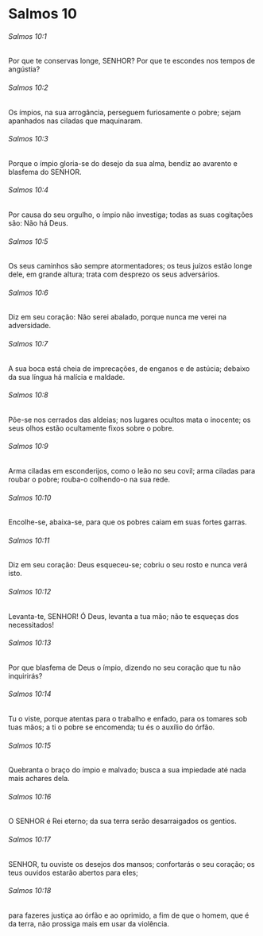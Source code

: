 # Salmos 10

###### Salmos 10:1

Por que te conservas longe, SENHOR? Por que te escondes nos tempos de angústia?

###### Salmos 10:2

Os ímpios, na sua arrogância, perseguem furiosamente o pobre; sejam apanhados nas ciladas que maquinaram.

###### Salmos 10:3

Porque o ímpio gloria-se do desejo da sua alma, bendiz ao avarento e blasfema do SENHOR.

###### Salmos 10:4

Por causa do seu orgulho, o ímpio não investiga; todas as suas cogitações são: Não há Deus.

###### Salmos 10:5

Os seus caminhos são sempre atormentadores; os teus juízos estão longe dele, em grande altura; trata com desprezo os seus adversários.

###### Salmos 10:6

Diz em seu coração: Não serei abalado, porque nunca me verei na adversidade.

###### Salmos 10:7

A sua boca está cheia de imprecações, de enganos e de astúcia; debaixo da sua língua há malícia e maldade.

###### Salmos 10:8

Põe-se nos cerrados das aldeias; nos lugares ocultos mata o inocente; os seus olhos estão ocultamente fixos sobre o pobre.

###### Salmos 10:9

Arma ciladas em esconderijos, como o leão no seu covil; arma ciladas para roubar o pobre; rouba-o colhendo-o na sua rede.

###### Salmos 10:10

Encolhe-se, abaixa-se, para que os pobres caiam em suas fortes garras.

###### Salmos 10:11

Diz em seu coração: Deus esqueceu-se; cobriu o seu rosto e nunca verá isto.

###### Salmos 10:12

Levanta-te, SENHOR! Ó Deus, levanta a tua mão; não te esqueças dos necessitados!

###### Salmos 10:13

Por que blasfema de Deus o ímpio, dizendo no seu coração que tu não inquirirás?

###### Salmos 10:14

Tu o viste, porque atentas para o trabalho e enfado, para os tomares sob tuas mãos; a ti o pobre se encomenda; tu és o auxílio do órfão.

###### Salmos 10:15

Quebranta o braço do ímpio e malvado; busca a sua impiedade até nada mais achares dela.

###### Salmos 10:16

O SENHOR é Rei eterno; da sua terra serão desarraigados os gentios.

###### Salmos 10:17

SENHOR, tu ouviste os desejos dos mansos; confortarás o seu coração; os teus ouvidos estarão abertos para eles;

###### Salmos 10:18

para fazeres justiça ao órfão e ao oprimido, a fim de que o homem, que é da terra, não prossiga mais em usar da violência.

